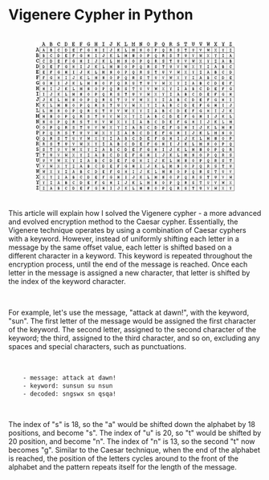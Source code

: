 # Vigenere Cypher in Python 
<br>             

<div align="center">
<img style="float: block; margin: 0" width="400" height="300" src="vigenere-image.jpeg"> 
</div>

<br>

This article will explain how I solved the Vigenere cypher - a more advanced and evolved encryption method to the Caesar cypher. Essentially, the Vigenere technique operates by using a combination of Caesar cyphers with a keyword. However, instead of uniformly shifting each letter in a message by the same offset value, each letter is shifted based on a different character in a keyword. This keyword is repeated throughout the encryption process, until the end of the message is reached. Once each letter in the message is assigned a new character, that letter is shifted by the index of the keyword character. 

<br>

For example, let's use the message, "attack at dawn!", with the keyword, "sun". The first letter of the message would be assigned the first character of the keyword. The second letter, assigned to the second character of the keyword; the third, assigned to the third character, and so on, excluding any spaces and special characters, such as punctuations. 

<br>

        - message: attack at dawn!
        - keyword: sunsun su nsun
        - decoded: sngswx sn qsqa!

<br>

The index of "s" is 18, so the "a" would be shifted down the alphabet by 18 positions, and become "s". The index of "u" is 20, so "t" would be shifted by 20 position, and become "n". The index of "n" is 13, so the second "t" now becomes "g". Similar to the Caesar technique, when the end of the alphabet is reached, the position of the letters cycles around to the front of the alphabet and the pattern repeats itself for the length of the message.















